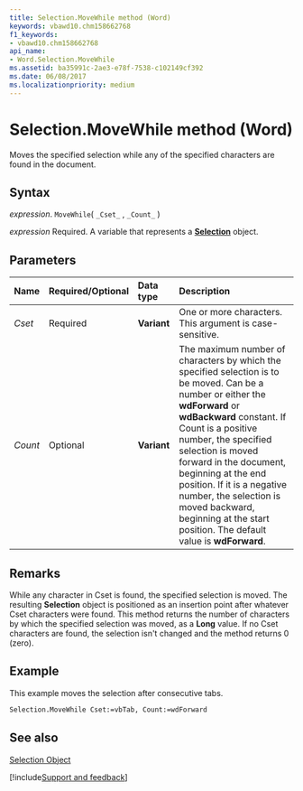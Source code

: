 ```yaml
---
title: Selection.MoveWhile method (Word)
keywords: vbawd10.chm158662768
f1_keywords:
- vbawd10.chm158662768
api_name:
- Word.Selection.MoveWhile
ms.assetid: ba35991c-2ae3-e78f-7538-c102149cf392
ms.date: 06/08/2017
ms.localizationpriority: medium
---
```



# Selection.MoveWhile method (Word)

Moves the specified selection while any of the specified characters are found in the document.


## Syntax

_expression_. `MoveWhile`( `_Cset_` , `_Count_` )

_expression_ Required. A variable that represents a **[Selection](Word.Selection.md)** object.


## Parameters



|Name|Required/Optional|Data type|Description|
|:-----|:-----|:-----|:-----|
| _Cset_|Required| **Variant**|One or more characters. This argument is case-sensitive.|
| _Count_|Optional| **Variant**|The maximum number of characters by which the specified selection is to be moved. Can be a number or either the **wdForward** or **wdBackward** constant. If Count is a positive number, the specified selection is moved forward in the document, beginning at the end position. If it is a negative number, the selection is moved backward, beginning at the start position. The default value is **wdForward**.|

## Remarks

While any character in Cset is found, the specified selection is moved. The resulting **Selection** object is positioned as an insertion point after whatever Cset characters were found. This method returns the number of characters by which the specified selection was moved, as a **Long** value. If no Cset characters are found, the selection isn't changed and the method returns 0 (zero).


## Example

This example moves the selection after consecutive tabs.


```vb
Selection.MoveWhile Cset:=vbTab, Count:=wdForward
```


## See also


[Selection Object](Word.Selection.md)

[!include[Support and feedback](~/includes/feedback-boilerplate.md)]